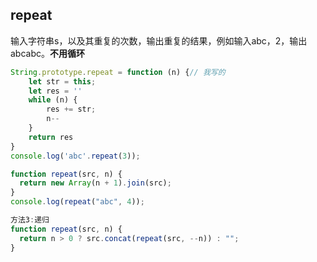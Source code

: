 



## repeat
输入字符串s，以及其重复的次数，输出重复的结果，例如输入abc，2，输出abcabc。**不用循环**
```javascript
String.prototype.repeat = function (n) {// 我写的
    let str = this;
    let res = ''
    while (n) {
        res += str;
        n--
    }
    return res
}
console.log('abc'.repeat(3));
```

```javascript
function repeat(src, n) {
  return new Array(n + 1).join(src);
}
console.log(repeat("abc", 4));
```
```javascript
方法3:递归
function repeat(src, n) {
  return n > 0 ? src.concat(repeat(src, --n)) : "";
}
```
## 

